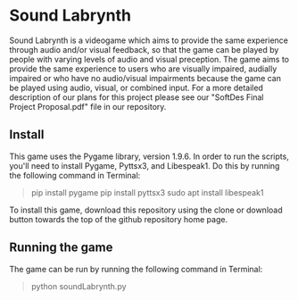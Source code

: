 # Sound Labrynth
Sound Labrynth is a videogame which aims to provide the same experience through audio and/or visual feedback, so that the game can be played by people with varying levels of audio and visual preception. The game aims to provide the same experience to users who are visually impaired, audially impaired or who have no audio/visual impairments because the game can be played using audio, visual, or combined input. For a more detailed description of our plans for this project please see our "SoftDes Final Project Proposal.pdf" file in our repository.

## Install
This game uses the Pygame library, version 1.9.6. In order to run the scripts, you'll need to install Pygame, Pyttsx3, and Libespeak1. Do this by running the following command in Terminal: 

> pip install pygame
> pip install pyttsx3
> sudo apt install libespeak1

To install this game, download this repository using the clone or download button towards the top of the github repository home page.

## Running the game
The game can be run by running the following command in Terminal:

> python soundLabrynth.py


